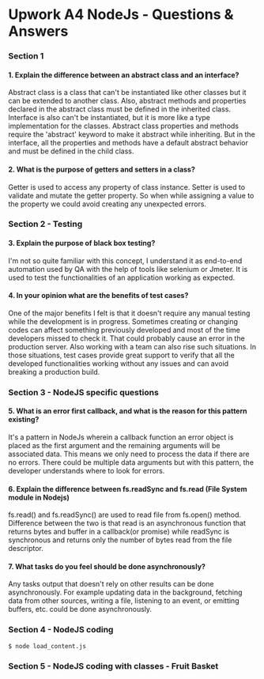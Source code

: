 # Upwork A4 NodeJs - Questions & Answers

### Section 1

#### 1. Explain the difference between an abstract class and an interface?

Abstract class is a class that can't be instantiated like other classes but it can be extended to another class. Also, abstract methods and properties declared in the abstract class must be defined in the inherited class. Interface is also can't be instantiated, but it is more like a type implementation for the classes. Abstract class properties and methods require the 'abstract' keyword to make it abstract while inheriting. But in the interface, all the properties and methods have a default abstract behavior and must be defined in the child class.

#### 2. What is the purpose of getters and setters in a class?

Getter is used to access any property of class instance. Setter is used to validate and mutate the getter property. So when while assigning a value to the property we could avoid creating any unexpected errors.

### Section 2 - Testing

#### 3. Explain the purpose of black box testing?

I'm not so quite familiar with this concept, I understand it as end-to-end automation used by QA with the help of tools like selenium or Jmeter. It is used to test the functionalities of an application working as expected.

#### 4. In your opinion what are the benefits of test cases?

One of the major benefits I felt is that it doesn't require any manual testing while the development is in progress. Sometimes creating or changing codes can affect something previously developed and most of the time developers missed to check it. That could probably cause an error in the production server. Also working with a team can also rise such situations. In those situations, test cases provide great support to verify that all the developed functionalities working without any issues and can avoid breaking a production build.

### Section 3 - NodeJS specific questions

#### 5. What is an error first callback, and what is the reason for this pattern existing?

It's a pattern in NodeJs wherein a callback function an error object is placed as the first argument and the remaining arguments will be associated data. This means we only need to process the data if there are no errors. There could be multiple data arguments but with this pattern, the developer understands where to look for errors.

#### 6. Explain the difference between fs.readSync and fs.read (File System module in Nodejs)

fs.read() and fs.readSync() are used to read file from fs.open() method. Difference between the two is that read is an asynchronous function that returns bytes and buffer in a callback(or promise) while readSync is synchronous and returns only the number of bytes read from the file descriptor.

#### 7. What tasks do you feel should be done asynchronously?

Any tasks output that doesn't rely on other results can be done asynchronously. For example updating data in the background, fetching data from other sources, writing a file, listening to an event, or emitting buffers, etc. could be done asynchronously.

### Section 4 - NodeJS coding

```bash
$ node load_content.js
```

### Section 5 - NodeJS coding with classes - Fruit Basket